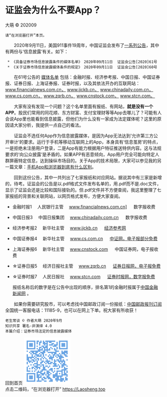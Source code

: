 证监会为什么不要App？
======================
大萌 © 202009

	请“在浏览器打开”本页。

　　2020年9月11日，美国911事件19周年，中国证监会发布了[一系列公告](http://www.csrc.gov.cn/pub/zjhpublic/)，其中有两份与‘信息披露’有关。如下：

	 * 《具备证券市场信息披露条件的媒体名单》　2020年09月11日	证监会公告[2020]61号  
	 * 《关于证券市场信息披露媒体条件的规定》　2020年09月11日	证监会公告[2020]60号  

　　在61号公告的 [媒体名单](http://www.csrc.gov.cn/pub/zjhpublic/zjh/202009/t20200911_383057.htm) 包括：金融时报、经济参考报、中国日报、中国证券报、证券日报、上海证券报、证券时报，以及其依法开办的互联网站：www.financialnews.com.cn， www.jjckb.cn， www.chinadaily.com.cn， www.cs.com.cn， www.zqrb.cn， www.cnstock.com， www.stcn.com。

　　大家有没有发现一个问题？这个名单里面有报纸、有网站，**就是没有一个APP**。股民们常用的同花顺、东方财富、支付宝理财等等App去哪儿了？可能有人会说App里也能看到信息披露，但他们为什么没有一家成为法定媒体呢？这里的原因请大家分析，我提供一点自己的看法。

　　证监会不选任何App作为信息披露媒体，是因为App无法达到‘允许第三方公开审计’的要求。运行于手机等移动互联网上的App，本身具有‘信息茧房’的特点，一是拒绝未注册用户登录，二是App有能力根据用户特征推送特供内容。这与法规要求的‘向公众披露’是矛盾的。如果APP有恶意倾向，App用户完全可能向特定人群屏蔽特定信息，达到操纵市场目的。关于App的技术局限，大家可以参见我的另一篇文章：[手机App和浏览器到底有什么区别](https://laosheng.top/changtan/App和浏览器的三个区别.txt)。

　　回到这份公告，其中一共列出了七家报纸和对应网站。据说其中有三家是新增的，待考。证监会的公告是以.pdf格式文件发布名单的，用.pdf而不是.doc文件，显示了证监会还是比较和国际接轨的。但.pdf文件并不方便查阅，我这里整理了七家报纸的背景和关联网站，以网页格式发布，方便大家查阅。

*  金融时报1　	人民银行主管　	www.financialnews.com.cn] 　	数字报收费
*  中国日报3　	中国日报集团　	www.chinadaily.com.cn 　	数字报收费
* 经济参考报2　	新华社主管　		www.jjckb.cn 　	 	[经济参考网](http://dz.jjckb.cn/www/pages/webpage2009)
* 中国证券报4　	新华社主管　		www.cs.com.cn 　		[中证网，电子报部分免费](http://epaper.cs.com.cn/dnis)
* 上海证券报6　	新华社主管　		www.cnstock.com 　	中国证券网，电子报收费
* ☆证券日报5　	经济日报社主管　	www.zqrb.cn 　		[证券日报网，电子报免费](http://epaper.zqrb.cn/)

* ☆证券时报7　	人民日报社　		www.stcn.com 　		[证券时报网，数字报免费](http://epaper.stcn.com)

	报纸名称后的数字是在公告中出现的顺序，排名第1的金融时报属于[中国金融新闻网](www.financialnews.com.cn "中国人民银行主管") 。

　　如果你需要研究股市，可以考虑找中国邮政订阅一份报纸：[中国邮政报刊订阅](https://bk.11185.cn)全国统一客服电话：11185-9，也可以在网上下单。祝大家有所收获！

	老生常谈 © 作者大萌 2020年9月
	知识共享 署名-非演绎 4.0
	本篇介绍：证券市场法定的信息披露媒体

回到首页
<a href=".." title="返回老生常谈首页"><img src="../indexQR-Blue.png" /></a>  
点击二维码，“在浏览器打开” https://Laosheng.top
